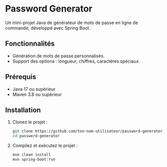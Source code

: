 # Password Generator

Un mini-projet Java de générateur de mots de passe en ligne de commande, développé avec Spring Boot.

## Fonctionnalités
- Génération de mots de passe personnalisés.
- Support des options : longueur, chiffres, caractères spéciaux.

## Prérequis
- Java 17 ou supérieur
- Maven 3.8 ou supérieur

## Installation
1. Clonez le projet :
   ```bash
   git clone https://github.com/ton-nom-utilisateur/password-generator.git
   cd password-generator

2. Compilez et exécutez le projet :
   ```bash
   mvn clean install
   mvn spring-boot:run


